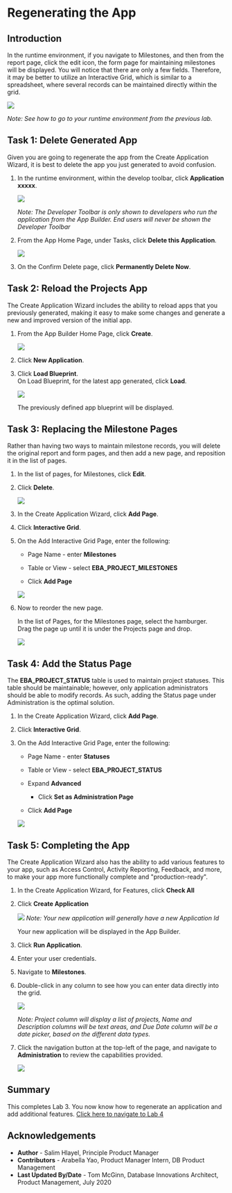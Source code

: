 # Regenerating the App

## Introduction
In the runtime environment, if you navigate to Milestones, and then from the report page, click the edit icon, the form page for maintaining milestones will be displayed. You will notice that there are only a few fields. Therefore, it may be better to utilize an Interactive Grid, which is similar to a spreadsheet, where several records can be maintained directly within the grid.

![](images/milestone-form.png " ")

*Note: See how to go to your runtime environment from the previous lab.*

## Task 1: Delete Generated App
Given you are going to regenerate the app from the Create Application Wizard, it is best to delete the app you just generated to avoid confusion.

1. In the runtime environment, within the develop toolbar, click **Application xxxxx**.  

    ![](images/dev-toolbar.png " ")  

    *Note: The Developer Toolbar is only shown to developers who run the application from the App Builder. End users will never be shown the Developer Toolbar*

2. From the App Home Page, under Tasks, click **Delete this Application**.  

    ![](images/delete-app.png " ")  

3. On the Confirm Delete page, click **Permanently Delete Now**.

## Task 2: Reload the Projects App
The Create Application Wizard includes the ability to reload apps that you previously generated, making it easy to make some changes and generate a new and improved version of the initial app.

1. From the App Builder Home Page, click **Create**.

    ![](images/create-app.png " ")

2. Click **New Application**.

3. Click **Load Blueprint**.    
    On Load Blueprint, for the latest app generated, click **Load**.  

    ![](images/load-blueprint.png " ")  

    The previously defined app blueprint will be displayed.

## Task 3: Replacing the Milestone Pages
Rather than having two ways to maintain milestone records, you will delete the original report and form pages, and then add a new page, and reposition it in the list of pages.

1. In the list of pages, for Milestones, click **Edit**.
2. Click **Delete**.  

    ![](images/delete-old-page.png " ")

3. In the Create Application Wizard, click **Add Page**.
4. Click **Interactive Grid**.
5. On the Add Interactive Grid Page, enter the following:
    - Page Name - enter **Milestones**
    - Table or View - select **EBA\_PROJECT\_MILESTONES**

    - Click **Add Page**  

    ![](images/set-milestones.png " ")

6. Now to reorder the new page.

    In the list of Pages, for the Milestones page, select the hamburger.    
    Drag the page up until it is under the Projects page and drop.

    ![](images/move-milestones.png " ")


## Task 4: Add the Status Page
The **EBA\_PROJECT\_STATUS** table is used to maintain project statuses. This table should be maintainable; however, only application administrators should be able to modify records. As such, adding the Status page under Administration is the optimal solution.

1. In the Create Application Wizard, click **Add Page**.
2. Click **Interactive Grid**.
3. On the Add Interactive Grid Page, enter the following:
    - Page Name - enter **Statuses**
    - Table or View - select **EBA\_PROJECT\_STATUS**
    - Expand **Advanced**
        - Click **Set as Administration Page**

    - Click **Add Page**  

    ![](images/set-status.png " ")


## Task 5: Completing the App
The Create Application Wizard also has the ability to add various features to your app, such as Access Control, Activity Reporting, Feedback, and more, to make your app more functionally complete and "production-ready".

1. In the Create Application Wizard, for Features, click **Check All**
2. Click **Create Application**

    ![](images/check-features.png " ")
    *Note: Your new application will generally have a new Application Id*

    Your new application will be displayed in the App Builder.

3. Click **Run Application**.
4. Enter your user credentials.
5. Navigate to **Milestones**.
6. Double-click in any column to see how you can enter data directly into the grid.

    ![](images/view-milestones.png " ")

    *Note: Project column will display a list of projects, Name and Description columns will be text areas, and Due Date column will be a date picker, based on the different data types.*

7. Click the navigation button at the top-left of the page, and navigate to **Administration** to review the capabilities provided.

    ![](images/view-admin.png " ")

## **Summary**

This completes Lab 3. You now know how to regenerate an application and add additional features. [Click here to navigate to Lab 4](?lab=lab-4-improving-dashboard)

## **Acknowledgements**

 - **Author** -  Salim Hlayel, Principle Product Manager
 - **Contributors** - Arabella Yao, Product Manager Intern, DB Product Management
 - **Last Updated By/Date** - Tom McGinn, Database Innovations Architect, Product Management, July 2020

